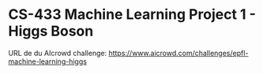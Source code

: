# CS-433 Machine Learning Project 1 - Higgs Boson
URL de du AIcrowd challenge: https://www.aicrowd.com/challenges/epfl-machine-learning-higgs
